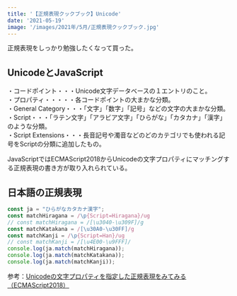 ```yaml
---
title: '【正規表現クックブック】Unicode'
date: '2021-05-19'
image: '/images/2021年/5月/正規表現クックブック.jpg'
---
```

正規表現をしっかり勉強したくなって買った。


## UnicodeとJavaScript

・コードポイント・・・Unicode文字データベースの１エントリのこと。<br/>
・プロパティ・・・・・各コードポイントの大まかな分類。<br/>
・General Category・・・「文字」「数字」「記号」などの文字の大まかな分類。<br/>
・Script・・・「ラテン文字」「アラビア文字」「ひらがな」「カタカナ」「漢字」のような分類。<br/>
・Script Extensions・・・長音記号や濁音などのどのカテゴリでも使われる記号をScriptの分類に追加したもの。<br/>

JavaScriptではECMAScript2018からUnicodeの文字プロパティにマッチングする正規表現の書き方が取り入れられている。<br/>

## 日本語の正規表現

```javascript
const ja = "ひらがなカタカナ漢字";
const matchHiragana = /\p{Script=Hiragana}/ug
// const matchHiragana = /[\u3040-\u309F]/g 
const matchKatakana = /[\u30A0-\u30FF]/g
const matchKanji = /\p{Script=Han}/ug
// const matchKanji = /[\u4E00-\u9FFF]/
console.log(ja.match(matchHiragana));
console.log(ja.match(matchKatakana));
console.log(ja.match(matchKanji));


```

参考：[Unicodeの文字プロパティを指定した正規表現をみてみる（ECMAScript2018）](https://blog.tes.co.jp/entry/2018/06/29/145450)